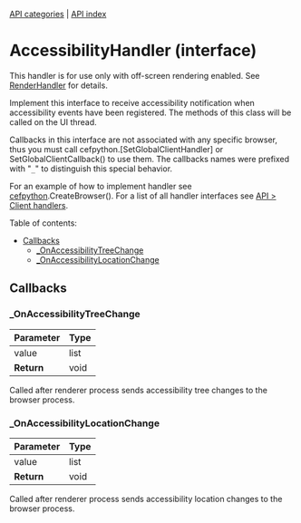 [API categories](API-categories.md) | [API index](API-index.md)


# AccessibilityHandler (interface)

This handler is for use only with off-screen rendering enabled.
See [RenderHandler](RenderHandler.md) for details.

Implement this interface to receive accessibility notification when
accessibility events have been registered. The methods of this class will
be called on the UI thread.

Callbacks in this interface are not associated with any specific browser,
thus you must call cefpython.[SetGlobalClientHandler] or 
SetGlobalClientCallback() to use them. The callbacks names were prefixed
with "`_`" to distinguish this special behavior.

For an example of how to implement handler see [cefpython](cefpython.md).CreateBrowser(). For a list of all handler interfaces see [API > Client handlers](API#Client_handlers).


Table of contents:
* [Callbacks](#callbacks)
  * [_OnAccessibilityTreeChange](#_onaccessibilitytreechange)
  * [_OnAccessibilityLocationChange](#_onaccessibilitylocationchange)


## Callbacks


### _OnAccessibilityTreeChange

| Parameter | Type |
| --- | --- |
| value | list |
| __Return__ | void |

Called after renderer process sends accessibility tree changes to the
browser process.


### _OnAccessibilityLocationChange

| Parameter | Type |
| --- | --- |
| value | list |
| __Return__ | void |

Called after renderer process sends accessibility location changes to the
browser process.

